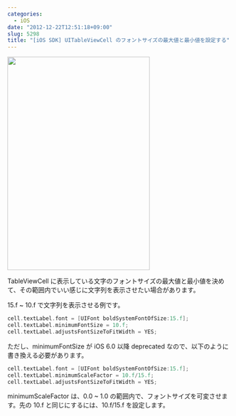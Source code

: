 ```yaml
---
categories:
  - iOS
date: "2012-12-22T12:51:18+09:00"
slug: 5298
title: "[iOS SDK] UITableViewCell のフォントサイズの最大値と最小値を設定する"
---
```


<img alt="" src="/images/2012/12/5298_1.png" width="320" height="480">

TableViewCell に表示している文字のフォントサイズの最大値と最小値を決めて、その範囲内でいい感じに文字列を表示させたい場合があります。

15.f ~ 10.f で文字列を表示させる例です。

```objective-c
cell.textLabel.font = [UIFont boldSystemFontOfSize:15.f];
cell.textLabel.minimumFontSize = 10.f;
cell.textLabel.adjustsFontSizeToFitWidth = YES;
```

ただし、minimumFontSize が iOS 6.0 以降 deprecated なので、以下のように書き換える必要があります。

```objective-c
cell.textLabel.font = [UIFont boldSystemFontOfSize:15.f];
cell.textLabel.minimumScaleFactor = 10.f/15.f;
cell.textLabel.adjustsFontSizeToFitWidth = YES;
```

minimumScaleFactor は、0.0 ~ 1.0 の範囲内で、フォントサイズを可変させます。先の 10.f と同じにするには、10.f/15.f を設定します。

